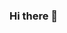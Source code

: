 ### Hi there 👋

<!--
**Quocthai51/Quocthai51** is a ✨ _special_ ✨ repository because its `README.md` (this file) appears on your GitHub profile.

[![GitHub Streak](https://github-readme-streak-stats.herokuapp.com/?user=DenverCoder1)](https://git.io/streak-stats)
